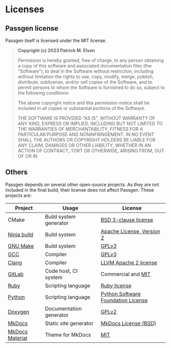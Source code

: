 # Licenses

## Passgen license

Passgen itself is licensed under the MIT license.

> **Copyright (c) 2023 Patrick M. Elsen**
> 
> Permission is hereby granted, free of charge, to any person obtaining a copy
> of this software and associated documentation files (the "Software"), to deal
> in the Software without restriction, including without limitation the rights
> to use, copy, modify, merge, publish, distribute, sublicense, and/or sell
> copies of the Software, and to permit persons to whom the Software is
> furnished to do so, subject to the following conditions:
> 
> The above copyright notice and this permission notice shall be included in
> all copies or substantial portions of the Software.
> 
> THE SOFTWARE IS PROVIDED "AS IS", WITHOUT WARRANTY OF ANY KIND, EXPRESS OR
> IMPLIED, INCLUDING BUT NOT LIMITED TO THE WARRANTIES OF MERCHANTABILITY,
> FITNESS FOR A PARTICULAR PURPOSE AND NONINFRINGEMENT. IN NO EVENT SHALL THE
> AUTHORS OR COPYRIGHT HOLDERS BE LIABLE FOR ANY CLAIM, DAMAGES OR OTHER
> LIABILITY, WHETHER IN AN ACTION OF CONTRACT, TORT OR OTHERWISE, ARISING FROM,
> OUT OF OR IN

## Others

Passgen depends on several other open-source projects. As they are not included
in the final build, their license does not affect Passgen. These projects are:

| Project | Usage | License |
| --- | --- | --- |
| CMake | Build system generator | [BSD 3-clause license](https://gitlab.kitware.com/cmake/cmake/raw/master/Copyright.txt) |
| [Ninja build](https://ninja-build.org/) | Build system | [Apache License, Version 2](https://github.com/ninja-build/ninja/blob/master/COPYING) |
| [GNU Make](https://www.gnu.org/software/make/) | Build system | [GPLv3](https://www.gnu.org/software/make/#license) |
| [GCC](https://gcc.gnu.org/) | Compiler | [GPLv3](https://gcc.gnu.org/onlinedocs/gcc-12.2.0/gcc/Copying.html) |
| [Clang](https://clang.llvm.org/) | Compiler | [LLVM Apache 2 license](https://github.com/llvm/llvm-project/blob/main/clang/LICENSE.TXT) |
| [GitLab](https://about.gitlab.com/) | Code host, CI system | Commercial and [MIT](https://docs.gitlab.com/ee/development/licensing.html) |
| [Ruby](https://www.ruby-lang.org/en/) | Scripting language | [Ruby license](https://www.ruby-lang.org/en/about/license.txt) |
| [Python](https://python.org/) | Scripting language | [Python Software Foundation License](https://docs.python.org/3/license.html) |
| [Doxygen](https://www.doxygen.org) | Documentation generator | [GPLv2](https://github.com/doxygen/doxygen/blob/master/LICENSE) |
| [MkDocs](https://www.mkdocs.org/) | Static site generator | [MkDocs License (BSD)](https://www.mkdocs.org/about/license/) |
| [MkDocs Material](https://squidfunk.github.io/mkdocs-material/) | Theme for MkDocs | [MIT](https://github.com/squidfunk/mkdocs-material/blob/master/LICENSE) |



